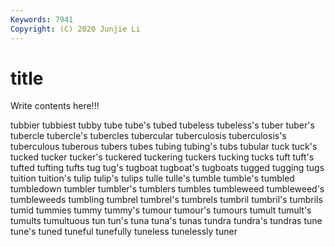 ```yaml
---
Keywords: 7941
Copyright: (C) 2020 Junjie Li
---
```


# title

Write contents here!!!
 
tubbier 
tubbiest 
tubby
tube 
tube's 
tubed 
tubeless 
tubeless's 
tuber 
tuber's 
tubercle 
tubercle's 
tubercles
tubercular 
tuberculosis 
tuberculosis's 
tuberculous 
tuberous 
tubers 
tubes 
tubing 
tubing's 
tubs
tubular 
tuck 
tuck's 
tucked 
tucker 
tucker's 
tuckered 
tuckering 
tuckers 
tucking
tucks 
tuft 
tuft's 
tufted 
tufting 
tufts 
tug 
tug's 
tugboat 
tugboat's
tugboats 
tugged 
tugging 
tugs 
tuition 
tuition's 
tulip 
tulip's 
tulips 
tulle
tulle's 
tumble 
tumble's 
tumbled 
tumbledown 
tumbler 
tumbler's 
tumblers 
tumbles 
tumbleweed
tumbleweed's 
tumbleweeds 
tumbling 
tumbrel 
tumbrel's 
tumbrels 
tumbril 
tumbril's 
tumbrils 
tumid
tummies 
tummy 
tummy's 
tumour 
tumour's 
tumours 
tumult 
tumult's 
tumults 
tumultuous
tun 
tun's 
tuna 
tuna's 
tunas 
tundra 
tundra's 
tundras 
tune 
tune's
tuned 
tuneful 
tunefully 
tuneless 
tunelessly 
tuner 
